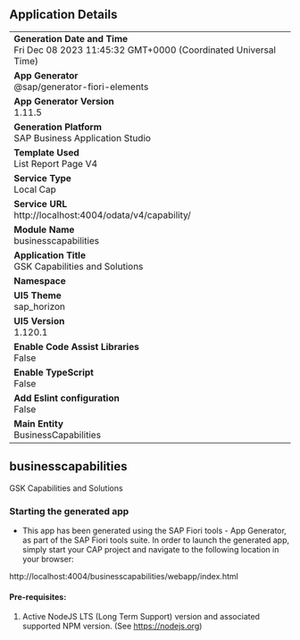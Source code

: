 ## Application Details
|               |
| ------------- |
|**Generation Date and Time**<br>Fri Dec 08 2023 11:45:32 GMT+0000 (Coordinated Universal Time)|
|**App Generator**<br>@sap/generator-fiori-elements|
|**App Generator Version**<br>1.11.5|
|**Generation Platform**<br>SAP Business Application Studio|
|**Template Used**<br>List Report Page V4|
|**Service Type**<br>Local Cap|
|**Service URL**<br>http://localhost:4004/odata/v4/capability/
|**Module Name**<br>businesscapabilities|
|**Application Title**<br>GSK Capabilities and Solutions|
|**Namespace**<br>|
|**UI5 Theme**<br>sap_horizon|
|**UI5 Version**<br>1.120.1|
|**Enable Code Assist Libraries**<br>False|
|**Enable TypeScript**<br>False|
|**Add Eslint configuration**<br>False|
|**Main Entity**<br>BusinessCapabilities|

## businesscapabilities

GSK Capabilities and Solutions

### Starting the generated app

-   This app has been generated using the SAP Fiori tools - App Generator, as part of the SAP Fiori tools suite.  In order to launch the generated app, simply start your CAP project and navigate to the following location in your browser:

http://localhost:4004/businesscapabilities/webapp/index.html

#### Pre-requisites:

1. Active NodeJS LTS (Long Term Support) version and associated supported NPM version.  (See https://nodejs.org)


